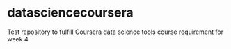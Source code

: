 # datasciencecoursera
Test repository to fulfill Coursera data science tools course requirement for week 4
